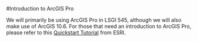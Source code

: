 #Introduction to ArcGIS Pro

We will primarily be using ArcGIS Pro in LSGI 545, although we will also make use of ArcGIS 10.6. For those that need an introduction to ArcGIS Pro, please refer to this [Quickstart Tutorial](http://pro.arcgis.com/en/pro-app/get-started/pro-quickstart-tutorials.htm) from ESRI.
